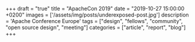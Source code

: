 +++
draft = "true"
title = "ApacheCon 2019"
date = "2019-10-27 15:00:00 +0200"
images = ['/assets/img/posts/underexposed-post.jpg']
description = 'Apache Conference Europe'
tags = ["design", "fellows", "community", "open source design", "meeting"]
categories = ["article", "report", "blog"]
+++

###
